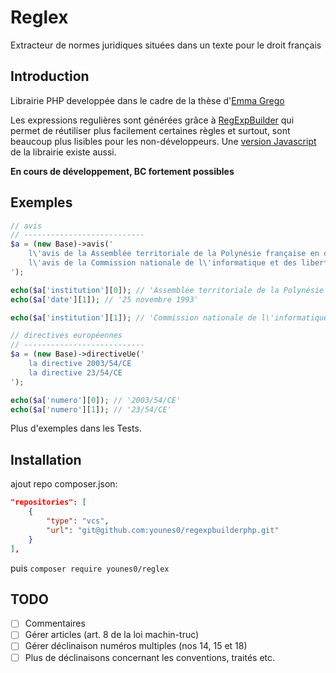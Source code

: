 # Reglex

Extracteur de normes juridiques situées dans un texte pour le droit français

## Introduction

Librairie PHP developpée dans le cadre de la thèse d'[Emma Grego](mailto:grego.emma@yahoo.fr)

Les expressions regulières sont générées grâce à [RegExpBuilder](https://github.com/gherkins/regexpbuilderphp) qui permet de réutiliser plus facilement certaines règles et surtout, sont beaucoup plus lisibles pour les non-développeurs. Une [version Javascript](https://github.com/thebinarysearchtree/regexpbuilderjs) de la librairie existe aussi.

**En cours de développement, BC fortement possibles**

## Exemples

```php
// avis
// ---------------------------
$a = (new Base)->avis('
    l\'avis de la Assemblée territoriale de la Polynésie française en date du 25 novembre 1993 
    l\'avis de la Commission nationale de l\'informatique et des libertés inséré au Journal officiel de la République française 
');

echo($a['institution'][0]); // 'Assemblée territoriale de la Polynésie française'
echo($a['date'][1]); // '25 novembre 1993'

echo($a['institution'][1]); // 'Commission nationale de l\'informatique et des libertés);

// directives européennes
// ---------------------------
$a = (new Base)->directiveUe('
    la directive 2003/54/CE 
    la directive 23/54/CE 
');

echo($a['numero'][0]); // '2003/54/CE'
echo($a['numero'][1]); // '23/54/CE'
```

Plus d'exemples dans les Tests.

## Installation

ajout repo composer.json:
```json
"repositories": [
    {
        "type": "vcs",
        "url": "git@github.com:younes0/regexpbuilderphp.git"
    }
],
```
puis `composer require younes0/reglex`

## TODO

- [ ] Commentaires
- [ ] Gérer articles (art. 8 de la loi machin-truc)
- [ ] Gérer déclinaison numéros multiples (nos 14, 15 et 18)
- [ ] Plus de déclinaisons concernant les conventions, traités etc.
